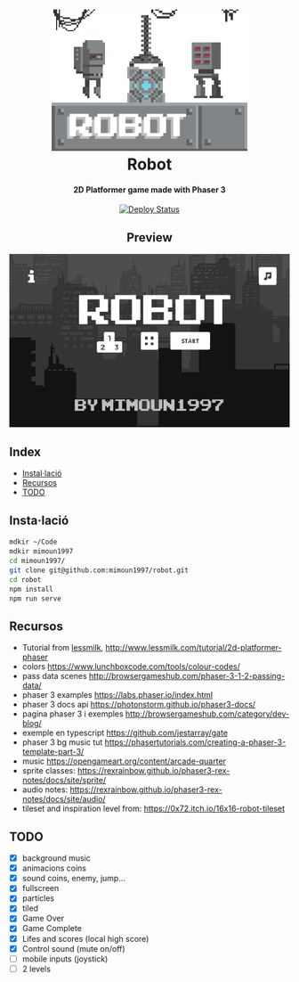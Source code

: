<div align="center">
  <p>
    <h1>
      <a href="https://robot-mimoun1997.netlify.com/">
        <img src="public/assets/img/logo.png" alt="Robot" />
      </a>
      <br />
      Robot
    </h1>
    <h4>2D Platformer game made with Phaser 3</h4>
  </p>
  <p>
    <a href="https://app.netlify.com/sites/robot-mimoun1997/deploys" target="_blank" rel="noopener noreferrer">
      <img img width="100" src="https://api.netlify.com/api/v1/badges/b1e2a524-5565-418c-a171-dd8c45e9e43e/deploy-status" alt="Deploy Status" />
    </a>
  </p>
</div>

<div align="center">
    <p>
        <h2>Preview</h2>
        <img src="public/assets/img/preview.gif" alt="Game Preview" />
    </p>
</div>

## Index
- [Instal·lació](#insta·lació)
- [Recursos](#recursos)
- [TODO](#todo)

## Insta·lació

```bash
mdkir ~/Code
mdkir mimoun1997
cd mimoun1997/
git clone git@github.com:mimoun1997/robot.git
cd robot
npm install
npm run serve
```

## Recursos

+ Tutorial from [lessmilk](http://www.lessmilk.com/tutorial/great-platformer), <http://www.lessmilk.com/tutorial/2d-platformer-phaser>
+ colors <https://www.lunchboxcode.com/tools/colour-codes/>
+ pass data scenes <http://browsergameshub.com/phaser-3-1-2-passing-data/>
+ phaser 3 examples <https://labs.phaser.io/index.html>
+ phaser 3 docs api <https://photonstorm.github.io/phaser3-docs/>
+ pagina phaser 3 i exemples <http://browsergameshub.com/category/dev-blog/>
+ exemple en typescript https://github.com/jestarray/gate
+ phaser 3 bg music tut https://phasertutorials.com/creating-a-phaser-3-template-part-3/
+ music https://opengameart.org/content/arcade-quarter
+ sprite classes: https://rexrainbow.github.io/phaser3-rex-notes/docs/site/sprite/
+ audio notes: https://rexrainbow.github.io/phaser3-rex-notes/docs/site/audio/
+ tileset and inspiration level from: https://0x72.itch.io/16x16-robot-tileset

## TODO

- [x] background music
- [x] animacions coins
- [x] sound coins, enemy, jump...
- [x] fullscreen
- [x] particles
- [x] tiled
- [x] Game Over
- [x] Game Complete
- [x] Lifes and scores (local high score)
- [x] Control sound (mute on/off)
- [ ] mobile inputs (joystick)
- [ ] 2 levels